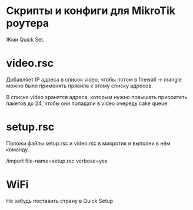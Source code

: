 # Скрипты и конфиги для MikroTik роутера
Жми Quick Set.

# video.rsc
Добавляет IP адреса в список video, чтобы потом в firewall -> mangle можно было применять прявила к этому списку адресов.

В списке video хранятся адреса, которым нужно повышать приоритеть пакетов до 24, чтобы они попадали в video очередь cake queue.

# setup.rsc
Положи файлы setup.rsc и video.rsc в микротик и выполни в нём команду.

/import file-name=setup.rsc verbose=yes

# WiFi
Не забудь поставить страну в Quick Setup
